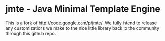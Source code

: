 # jmte - Java Minimal Template Engine

This is a fork of http://code.google.com/p/jmte/. We fully intend to release any customizations we make to the nice little library back
to the community through this github repo.


